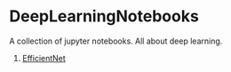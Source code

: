 # DeepLearningNotebooks
A collection of jupyter notebooks. All about deep learning.

1. [EfficientNet](./Notebooks/EfficientNet.ipynb)
